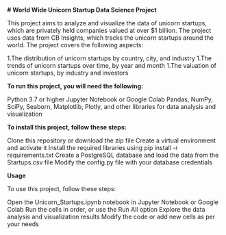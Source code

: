 **# World Wide Unicorn Startup Data Science Project**

This project aims to analyze and visualize the data of unicorn startups, which are privately held companies valued at over $1 billion. The project uses data from CB Insights, which tracks the unicorn startups around the world. The project covers the following aspects:

1.The distribution of unicorn startups by country, city, and industry
1.The trends of unicorn startups over time, by year and month
1.The valuation of unicorn startups, by industry and investors

**To run this project, you will need the following:**

Python 3.7 or higher
Jupyter Notebook or Google Colab
Pandas, NumPy, SciPy, Seaborn, Matplotlib, Plotly, and other libraries for data analysis and visualization

**To install this project, follow these steps:**

Clone this repository or download the zip file
Create a virtual environment and activate it
Install the required libraries using pip install -r requirements.txt
Create a PostgreSQL database and load the data from the Startups.csv file
Modify the config.py file with your database credentials

**Usage**

To use this project, follow these steps:

Open the Unicorn_Startups.ipynb notebook in Jupyter Notebook or Google Colab
Run the cells in order, or use the Run All option
Explore the data analysis and visualization results
Modify the code or add new cells as per your needs
